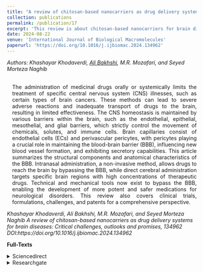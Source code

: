 ```yaml
---
title: "A review of chitosan-based nanocarriers as drug delivery systems for brain diseases: Critical challenges, outlooks and promises"
collection: publications
permalink: /publication/17
excerpt: 'This review is about chitosan-based nanocarriers for brain diseases.'
date: 2024-08-22
venue: 'International Journal of Biological Macromolecules'
paperurl: 'https://doi.org/10.1016/j.ijbiomac.2024.134962'
---
```

<address class="author">Authors: Khashayar Khodaverdi, <a rel="author" href="https://bakhshiali.github.io">Ali Bakhshi</a>, M.R. Mozafari, and Seyed Morteza Naghib
</address><br>

<p align="justify" style="padding-left: 1em">
The administration of medicinal drugs orally or systemically limits the treatment of specific central nervous system (CNS) illnesses, 
  such as certain types of brain cancers. These methods can lead to severe adverse reactions and inadequate transport of drugs to the 
  brain, resulting in limited effectiveness. The CNS homeostasis is maintained by various barriers within the brain, such as the endothelial, 
  epithelial, mesothelial, and glial barriers, which strictly control the movement of chemicals, solutes, and immune cells. Brain capillaries 
  consist of endothelial cells (ECs) and perivascular pericytes, with pericytes playing a crucial role in maintaining the blood-brain barrier 
  (BBB), influencing new blood vessel formation, and exhibiting secretory capabilities. This article summarizes the structural components 
  and anatomical characteristics of the BBB. Intranasal administration, a non-invasive method, allows drugs to reach the brain by bypassing 
  the BBB, while direct cerebral administration targets specific brain regions with high concentrations of therapeutic drugs. Technical and 
  mechanical tools now exist to bypass the BBB, enabling the development of more potent and safer medications for neurological disorders. 
  This review also covers clinical trials, formulations, challenges, and patents for a comprehensive perspective.
</p>
<cite> Khashayar Khodaverdi, Ali Bakhshi, M.R. Mozafari, and Seyed Morteza Naghib
A review of chitosan-based nanocarriers as drug delivery systems for brain diseases: Critical challenges, outlooks and promises, 134962
DOI:https://doi.org/10.1016/j.ijbiomac.2024.134962
</cite>

<b>Full-Texts</b>
<details>
<summary>Sciencedirect</summary>
  <a href="https://doi.org/10.1016/j.ijbiomac.2024.134962"> https://doi.org/10.1016/j.ijbiomac.2024.134962 </a>
</details>
<details>
<summary>Researchgate</summary>
  <a href="https://www.researchgate.net/publication/383292490_A_review_of_chitosan-based_nanocarriers_as_drug_delivery_systems_for_brain_diseases_Critical_challenges_outlooks_and_promises"> https://www.researchgate.net/publication/383292490_A_review_of_chitosan-based_nanocarriers_as_drug_delivery_systems_for_brain_diseases_Critical_challenges_outlooks_and_promises </a>
</details>
